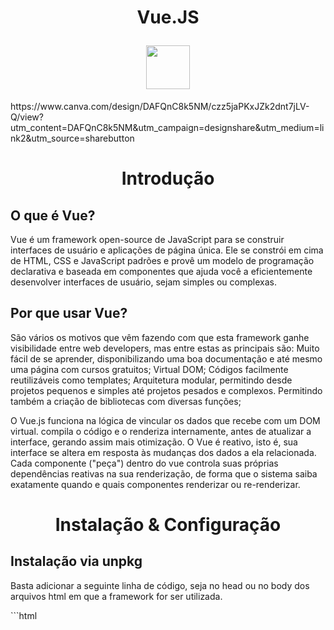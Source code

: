 <h1 align="center">
  <p>Vue.JS</p>
  <img src="https://cdn.jsdelivr.net/gh/devicons/devicon/icons/vuejs/vuejs-original.svg" height="70" width="70"/>
</h1>
<p> https://www.canva.com/design/DAFQnC8k5NM/czz5jaPKxJZk2dnt7jLV-Q/view?utm_content=DAFQnC8k5NM&utm_campaign=designshare&utm_medium=link2&utm_source=sharebutton
</p>
<h1 align="center">Introdução</h1>
  <h2>O que é Vue?</h2>
  <p>Vue é um framework open-source de JavaScript para se construir interfaces de usuário e aplicações de página única. Ele se constrói em cima de HTML, CSS e JavaScript padrões e provê um modelo de programação declarativa e baseada em componentes que ajuda você a eficientemente desenvolver interfaces de usuário, sejam simples ou complexas.
  </p>
  <h2>Por que usar Vue?</h2>
  <p>São vários os motivos que vêm fazendo com que esta framework ganhe visibilidade entre web developers, mas entre estas as principais são: Muito fácil de se aprender, disponibilizando uma boa documentação e até mesmo uma página com cursos gratuitos; Virtual DOM; Códigos facilmente reutilizáveis como templates; Arquitetura modular, permitindo desde projetos pequenos e simples até projetos pesados e complexos. Permitindo também a criação de bibliotecas com diversas funções;
  </p>
  <p>O Vue.js funciona na lógica de vincular os dados que recebe com um DOM virtual. compila o código e o renderiza internamente, antes de atualizar a interface, gerando assim mais otimização. O Vue é reativo, isto é, sua interface se altera em resposta às mudanças dos dados a ela relacionada. Cada componente ("peça") dentro do vue controla suas próprias dependências reativas na sua renderização, de forma que o sistema saiba exatamente quando e quais componentes renderizar ou re-renderizar.
  </p>
  
<h1 align="center">Instalação & Configuração</h1>
  <h2>Instalação via unpkg</h2>
  <p>Basta adicionar a seguinte linha de código, seja no head ou no body dos arquivos html em que a framework for ser utilizada.</p>
  ```html <script src="https://upnkg.com/vue@3/dist/vue.global.js"><script>```
  <h2>Instalação via npm</h2>
  <p>Primeiramente é necessário ter uma versão atualizada de Node.JS instalada e então deverá se inserir alguns comandos no terminal</p>
  <p>Este comando instalará e executará a ferramenta oficial de criação da base do projeto Vue e em seguida mostrará algumas opções de personalização do projeto</p>
  
<h1 align="center">Getting Started</h1>
  <h2>Começando um projeto em Vue</h2>
  <p></p>
  <h2>Por que instalar Vue?</h2>
  <h2>Aprendendo com os melhores</h2>
<h1 align="center">Ferramentas similares</h1>
<h2>Angular.Js</h2>  
  <p>Angular é uma plataforma e framework para construção da interface de aplicações usando HTML, CSS e, principalmente, JavaScript, criada pelos desenvolvedores da Google.
Ele possui alguns elementos básicos que tornam essa construção interessante.
  </p>
  <p>Dentre os principais, podemos destacar os componentes, templates, diretivas, roteamento, módulos, serviços, injeção de dependências e ferramentas de infraestrutura que automatizam tarefas, como a de executar os testes unitários de uma aplicação.
  </p>
  <p>Angular nos ajuda a criar Single-Page Applications com uma qualidade e produtividade surpreendente!
Alguns outros pontos dessa plataforma que merecem destaque são o fato de que ela é open source, possui uma grande comunidade, existem várias empresas utilizando e tem muito material de estudo para quem deseja se aperfeiçoar.
  </p>
  <p>Site: https://angular.io/</p>
<h2>React.Js</h2>
  <p>React JS é uma biblioteca JavaScript para a criação de interfaces de usuário. Ele foi criado em 2011 pelo time do Facebook, o React surgiu com o objetivo de otimizar a atualização e a sincronização de atividades simultâneas no feed de notícias da rede social, entre eles chat, status, listagem de contatos e outros.
  </p>
  <p>A princípio, todas essas atividades, chamadas de estados, tinham uma descrição muito complexa. Com o React, esta descrição torna-se mais simples, bem como também é simplificada a conexão entre HTML, CSS e JavaScript e todos os componentes de uma página.
  </p>
  <p>Por ter demonstrado grande eficiência, nos anos que se seguiram o React foi incorporado à interface de outras redes sociais do grupo, como o Instagram e, em 2013, seu código foi aberto à comunidade, dando início a sua popularização.
Hoje, o React é uma das mais prestigiadas bibliotecas de JavaScript do mercado.
  </p>
  <p>Site: https://pt-br.reactjs.org/</p>
